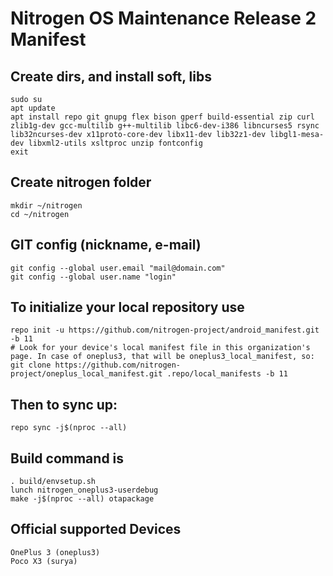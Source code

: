 Nitrogen OS Maintenance Release 2 Manifest
====================

Create dirs, and install soft, libs
-----------------------------------

    sudo su
    apt update
    apt install repo git gnupg flex bison gperf build-essential zip curl zlib1g-dev gcc-multilib g++-multilib libc6-dev-i386 libncurses5 rsync lib32ncurses-dev x11proto-core-dev libx11-dev lib32z1-dev libgl1-mesa-dev libxml2-utils xsltproc unzip fontconfig
    exit

Create nitrogen folder
----------------------

    mkdir ~/nitrogen
    cd ~/nitrogen

GIT config (nickname, e-mail)
-----------------------------

    git config --global user.email "mail@domain.com"
    git config --global user.name "login"

To initialize your local repository use
---------------------------------------

    repo init -u https://github.com/nitrogen-project/android_manifest.git -b 11
    # Look for your device's local manifest file in this organization's page. In case of oneplus3, that will be oneplus3_local_manifest, so:
    git clone https://github.com/nitrogen-project/oneplus_local_manifest.git .repo/local_manifests -b 11

Then to sync up:
----------------

    repo sync -j$(nproc --all)

Build command is
----------------
    . build/envsetup.sh
    lunch nitrogen_oneplus3-userdebug
    make -j$(nproc --all) otapackage

Official supported Devices
-----------------

    OnePlus 3 (oneplus3)
    Poco X3 (surya)
